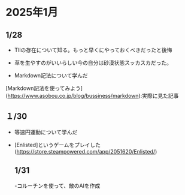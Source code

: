 # 2025年1月
## 1/28
- TIlの存在について知る。もっと早くにやっておくべきだったと後悔

- 草を生やすのがいいらしい今の自分は砂漠状態スッカスカだった。

- Markdown記法について学んだ
  
[Markdown記法を使ってみよう]
(https://www.asobou.co.jp/blog/bussiness/markdown):実際に見た記事

## １/30
- 等速円運動について学んだ
- [Enlisted]というゲームをプレイした
  (https://store.steampowered.com/app/2051620/Enlisted/)

  ## 1/31
  -コルーチンを使って、敵のAIを作成
